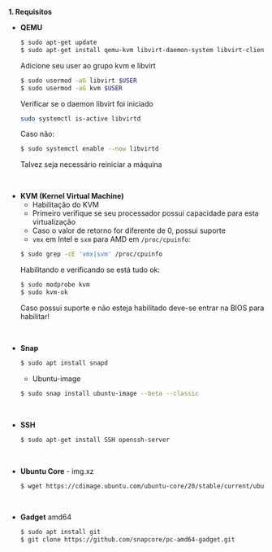 **1. Requisitos**
   * **QEMU**
      ~~~ bash
      $ sudo apt-get update
      $ sudo apt-get install qemu-kvm libvirt-daemon-system libvirt-clients bridge-utils virtinst virt-manager
      ~~~ 
      Adicione seu user ao grupo kvm e libvirt
      ~~~ bash
      $ sudo usermod -aG libvirt $USER
      $ sudo usermod -aG kvm $USER
      ~~~ 
      Verificar se o daemon libvirt foi iniciado
      ~~~ bash
      sudo systemctl is-active libvirtd
      ~~~ 
      Caso não:
      ~~~ bash
      $ sudo systemctl enable --now libvirtd
      ~~~ 

      Talvez seja necessário reiniciar a máquina
<br/>

   * **KVM (Kernel Virtual Machine)**
      - Habilitação do KVM
      - Primeiro verifique se seu processador possui capacidade para esta virtualização
      - Caso o valor de retorno for diferente de 0, possui suporte
      - `vmx` em Intel e `sxm` para AMD em `/proc/cpuinfo`:
      ~~~bash
      $ sudo grep -cE 'vmx|svm' /proc/cpuinfo
      ~~~
      Habilitando e verificando se está tudo ok:
      ~~~bash
      $ sudo modprobe kvm
      $ sudo kvm-ok
      ~~~
      Caso possui suporte e não esteja habilitado deve-se entrar na BIOS para habilitar!
<br/>
      
   * **Snap**
      ~~~bash
      $ sudo apt install snapd
      ~~~
     * Ubuntu-image
      ~~~bash
      $ sudo snap install ubuntu-image --beta --classic
      ~~~
<br/>

   * **SSH**
      ~~~bash
      $ sudo apt-get install SSH openssh-server
      ~~~
<br/>

   * **Ubuntu Core** - img.xz
      ~~~bash
      $ wget https://cdimage.ubuntu.com/ubuntu-core/20/stable/current/ubuntu-core-20-amd64.img.xz
      ~~~
<br/>

   * **Gadget** amd64
      ~~~bash
      $ sudo apt install git
      $ git clone https://github.com/snapcore/pc-amd64-gadget.git
      ~~~

